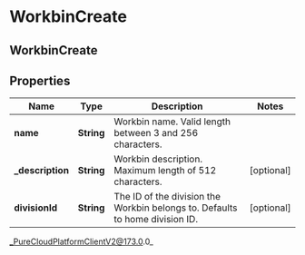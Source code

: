 # WorkbinCreate

## WorkbinCreate

## Properties

|Name | Type | Description | Notes|
|------------ | ------------- | ------------- | -------------|
| **name** | **String** | Workbin name. Valid length between 3 and 256 characters. | |
| **_description** | **String** | Workbin description. Maximum length of 512 characters. | [optional] |
| **divisionId** | **String** | The ID of the division the Workbin belongs to. Defaults to home division ID. | [optional] |



_PureCloudPlatformClientV2@173.0.0_
